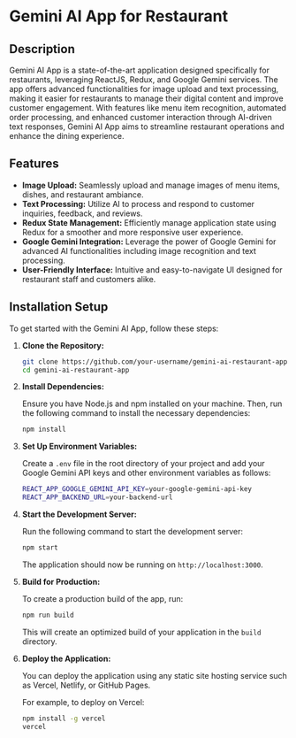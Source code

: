 # Gemini AI App for Restaurant

## Description

Gemini AI App is a state-of-the-art application designed specifically for restaurants, leveraging ReactJS, Redux, and Google Gemini services. The app offers advanced functionalities for image upload and text processing, making it easier for restaurants to manage their digital content and improve customer engagement. With features like menu item recognition, automated order processing, and enhanced customer interaction through AI-driven text responses, Gemini AI App aims to streamline restaurant operations and enhance the dining experience.

## Features

- **Image Upload:** Seamlessly upload and manage images of menu items, dishes, and restaurant ambiance.
- **Text Processing:** Utilize AI to process and respond to customer inquiries, feedback, and reviews.
- **Redux State Management:** Efficiently manage application state using Redux for a smoother and more responsive user experience.
- **Google Gemini Integration:** Leverage the power of Google Gemini for advanced AI functionalities including image recognition and text processing.
- **User-Friendly Interface:** Intuitive and easy-to-navigate UI designed for restaurant staff and customers alike.

## Installation Setup

To get started with the Gemini AI App, follow these steps:

1. **Clone the Repository:**

   ```bash
   git clone https://github.com/your-username/gemini-ai-restaurant-app.git
   cd gemini-ai-restaurant-app
   ```

2. **Install Dependencies:**

   Ensure you have Node.js and npm installed on your machine. Then, run the following command to install the necessary dependencies:

   ```bash
   npm install
   ```

3. **Set Up Environment Variables:**

   Create a `.env` file in the root directory of your project and add your Google Gemini API keys and other environment variables as follows:

   ```bash
   REACT_APP_GOOGLE_GEMINI_API_KEY=your-google-gemini-api-key
   REACT_APP_BACKEND_URL=your-backend-url
   ```

4. **Start the Development Server:**

   Run the following command to start the development server:

   ```bash
   npm start
   ```

   The application should now be running on `http://localhost:3000`.

5. **Build for Production:**

   To create a production build of the app, run:

   ```bash
   npm run build
   ```

   This will create an optimized build of your application in the `build` directory.

6. **Deploy the Application:**

   You can deploy the application using any static site hosting service such as Vercel, Netlify, or GitHub Pages.

   For example, to deploy on Vercel:

   ```bash
   npm install -g vercel
   vercel
   ```